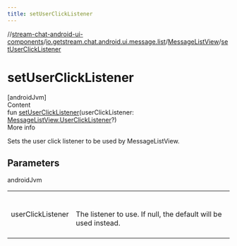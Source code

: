 ```yaml
---
title: setUserClickListener
---
```

//[stream-chat-android-ui-components](../../../index.md)/[io.getstream.chat.android.ui.message.list](../index.md)/[MessageListView](index.md)/[setUserClickListener](setUserClickListener.md)



# setUserClickListener  
[androidJvm]  
Content  
fun [setUserClickListener](setUserClickListener.md)(userClickListener: [MessageListView.UserClickListener](UserClickListener/index.md)?)  
More info  


Sets the user click listener to be used by MessageListView.



## Parameters  
  
androidJvm  
  
| | |
|---|---|
| <a name="io.getstream.chat.android.ui.message.list/MessageListView/setUserClickListener/#io.getstream.chat.android.ui.message.list.MessageListView.UserClickListener?/PointingToDeclaration/"></a>userClickListener| <a name="io.getstream.chat.android.ui.message.list/MessageListView/setUserClickListener/#io.getstream.chat.android.ui.message.list.MessageListView.UserClickListener?/PointingToDeclaration/"></a><br/><br/>The listener to use. If null, the default will be used instead.<br/><br/>|
  
  




